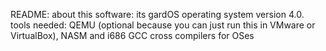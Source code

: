 README: about this software: its gardOS operating system version 4.0. tools needed: QEMU (optional because you can just run this in VMware or VirtualBox), NASM and i686 GCC cross compilers for OSes
